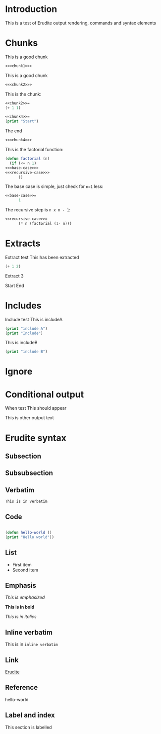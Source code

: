 

# Introduction


This is a test of Erudite output rendering, commands and syntax elements


# Chunks


This is a good chunk

```lisp
<<<chunk1>>>
```

This is a good chunk

```lisp
<<<chunk2>>>
```
This is the chunk:

```lisp
<<chunk2>>=
(+ 1 1)

```


```lisp
<<chunk4>>=
(print "Start")

```
The end

```lisp
<<<chunk4>>>
```

This is the factorial function:

```lisp
(defun factorial (n)
  (if (<= n 1)
<<<base-case>>>
<<<recursive-case>>>
      ))

```
The base case is simple, just check for `n=1` less:

```lisp
<<base-case>>=
      1

```
The recursive step is `n x n - 1`:

```lisp
<<recursive-case>>=
      (* n (factorial (1- n)))

```


# Extracts


Extract test
This has been extracted

```lisp
(+ 1 2)
```

Extract 3

Start
End


# Includes


Include test
This is includeA

```lisp
(print "include A")
(print "Include")
```
This is includeB

```lisp
(print "include B")
```


# Ignore




# Conditional output

When test
This should appear

This is other output text


# Erudite syntax


## Subsection


## Subsubsection



## Verbatim

```
This is in verbatim
```


## Code


```lisp

(defun hello-world ()
(print "Hello world"))
```


## List


*  First item
*  Second item



## Emphasis

*This is emphasized*

**This is in bold**

_This is in italics_


## Inline verbatim

This is in `inline verbatim`


## Link

[Erudite](https://github.com/mmontone/erudite)


## Reference

hello-world


## Label and index



This section is labelled

